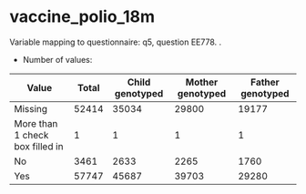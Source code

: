 # vaccine_polio_18m
Variable mapping to questionnaire: q5, question EE778.
.
- Number of values:

| Value | Total | Child genotyped | Mother genotyped | Father genotyped |
| ----- | ----- | --------------- | ---------------- | ---------------- |
| Missing | 52414 | 35034 | 29800 | 19177 |
| More than 1 check box filled in | 1 | 1 | 1 |1 |
| No | 3461 | 2633 | 2265 |1760 |
| Yes | 57747 | 45687 | 39703 |29280 |



